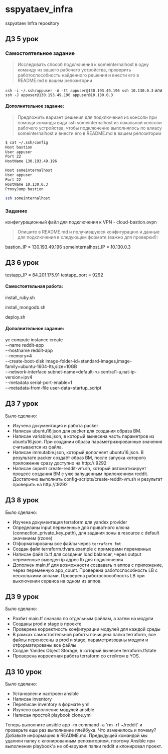 # sspyataev_infra
sspyataev Infra repository

## ДЗ 5 урок

### Самостоятельное задание
>Исследовать способ подключения к someinternalhost в одну
>команду из вашего рабочего устройства, проверить
>работоспособность найденного решения и внести его в
>README.md в вашем репозитории

`ssh -i ~/.ssh/appuser -A -tt appuser@130.193.49.196 ssh 10.130.0.3`
или
`ssh -J appuser@130.193.49.196 appuser@10.130.0.3`

#### Дополнительное задание:
>Предложить вариант решения для подключения из консоли при
>помощи команды вида ssh someinternalhost из локальной
>консоли рабочего устройства, чтобы подключение выполнялось по
>алиасу someinternalhost и внести его в README.md в вашем
>репозитории

```sh
$ cat ~/.ssh/config
Host bastion
User appuser
Port 22
HostName 130.193.49.196

Host someinternalhost
User appuser
Port 22
HostName 10.130.0.3
ProxyJump bastion

ssh someinternalhost
```

### Задание
конфигурационный файл для подключения к VPN - cloud-bastion.ovpn

>Опишите в README.md и получившуюся конфигурацию и данные
>для подключения в следующем формате (важно для проверки!):

bastion_IP = 130.193.49.196
someinternalhost_IP = 10.130.0.3

## ДЗ 6 урок

testapp_IP = 84.201.175.91
testapp_port = 9292

#### Самостоятельная работа:
install_ruby.sh

install_mongodb.sh

deploy.sh

#### Дополнительное задание:
yc compute instance create \
  --name reddit-app \
  --hostname reddit-app \
  --memory=4 \
  --create-boot-disk image-folder-id=standard-images,image-family=ubuntu-1604-lts,size=10GB \
  --network-interface subnet-name=default-ru-central1-a,nat-ip-version=ipv4 \
  --metadata serial-port-enable=1 \
  --metadata-from-file user-data=startup_script

## ДЗ 7 урок
Было сделано:
* Изучена документация и работа packer
* Написан ubuntu16.json для packer для создания образа ВМ.
* Написан variables.json, в который вынесена часть параметров из ubuntu16.json. При создании образа параметризированные значения считываются из файла.
* Написан immutable.json, который дополняет ubuntu16.json. В результате packer создаёт образ ВМ, после запуска которого приложение сразу доступно на http://<publicIp>:9292
* Написан скрипт create-reddit-vm.sh, который автоматизирует процесс создания ВМ с уже запущенным приложением reddit. Достаточно выполнить config-scripts/create-reddit-vm.sh и результат проверить на http://<publicIp>:9292

## ДЗ 8 урок
Было сделано:
* Изучена документация terraform для yandex provider
* Определаны input переменные для приватного ключа (connection_private_key_path), для задания зоны в resource с default значением (rzone)
* Отформатированы все файлы через `terraform fmt`
* Создан файл terraform.tfvars.example с примерами переменных
* Написан файл lb.tf для создания load balancer, через output переменные выведен ip адрес lb для подключения
* Дополнен main.tf для возможности создавать n аппов с приложение, через переменную app_count. Проверена работоспособность LB с несколькими аппами. Проверена работоспособность LB при выключении сервиса на одном из аппов.

## ДЗ 9 урок
Было сделано:
* Разбит main.tf сначала по отдельным файлам, а затем на модули
* Созданы prod и stage в проекте
* Проверена корректность конфигурации модулей для каждой среды
* В рамках самостоятельной работы почищена папка terraform, все файлы перенесены в prod и stage, параметризованы модули и отформатированы все файлы
* Создан Yandex Object Storage, в который вынесен terraform.tfstate
* Проверена корректная работа terraform со стейтом в YOS.

## ДЗ 10 урок
Было сделано:
* Установлен и настроен ansible
* Написан inventory
* Переписан inventory в формате yml
* Изучено выполнение модулей ansible
* Написан простой playbook clone.yml

Теперь выполните ansible app -m command -a 'rm -rf ~/reddit'
и проверьте еще раз выполнение плейбука. Что изменилось и почему?
Добавьте информацию в README.md.
Предыдущей командой мы удалили папку с клонированным репозиторием, поэтому Ansible при выполнении playbook'а не обнаружил папки reddit и клонировал проект.
